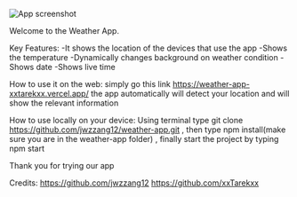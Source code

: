 ![App screenshot](https://user-images.githubusercontent.com/52683281/195962709-7d702e2b-72ae-498c-9157-74d65a567745.jpg)


Welcome to the Weather App.

Key Features:
    -It shows the location of the devices that use the app
    -Shows the temperature
    -Dynamically changes background on weather condition
    -Shows date
    -Shows live time

How to use it on the web:
    simply go this link https://weather-app-xxtarekxx.vercel.app/ 
    the app automatically will detect your location and will show the relevant information

How to use locally on your device:
    Using terminal type git clone https://github.com/jwzzang12/weather-app.git , then type npm install(make sure you are in the weather-app folder) , finally start the project by typing npm start

Thank you for trying our app


Credits:
https://github.com/jwzzang12
https://github.com/xxTarekxx
